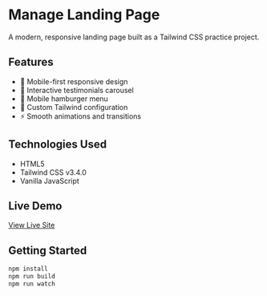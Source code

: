 # Manage Landing Page

A modern, responsive landing page built as a Tailwind CSS practice project.

## Features
- 📱 Mobile-first responsive design
- 🎠 Interactive testimonials carousel
- 🍔 Mobile hamburger menu
- 🎨 Custom Tailwind configuration
- ⚡ Smooth animations and transitions

## Technologies Used
- HTML5
- Tailwind CSS v3.4.0
- Vanilla JavaScript

## Live Demo
[View Live Site](your-github-pages-url)

## Getting Started
```bash
npm install
npm run build
npm run watch
